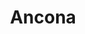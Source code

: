 ---
title: "Ancona"
url: /ciudad-autonoma-de-buenos-aires/ancona-avenida-belgrano/
shop: muebles
---